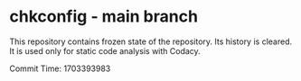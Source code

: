 # chkconfig - main branch

This repository contains frozen state of the repository.
Its history is cleared. It is used only for static code
analysis with Codacy.

Commit Time: 1703393983